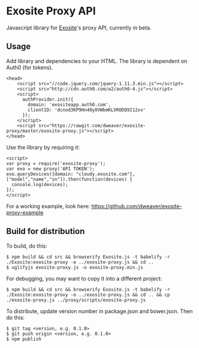 # Exosite Proxy API

Javascript library for [Exosite](http://exosite.com)'s proxy API, currently in beta.

## Usage

Add library and dependencies to your HTML. The library is dependent on Auth0 (for tokens).

```
<head>
    <script src="//code.jquery.com/jquery-1.11.3.min.js"></script>
    <script src="http://cdn.auth0.com/w2/auth0-4.js"></script>
    <script>
      authProvider.init({
        domain: 'exositeapp.auth0.com',
        clientID: 'dcnod3KP9Hn40y0VWbmKLVRODQ9I12xv'
      });
    </script>
    <script src="https://rawgit.com/dweaver/exosite-proxy/master/exosite-proxy.js"></script>
</head>
```

Use the library by requiring it:

```
<script>
var proxy = require('exosite-proxy');
var exo = new proxy('API TOKEN');
exo.queryDevices({domain: "cloudy.exosite.com"}, ["model","name","sn"]).then(function(devices) {
  console.log(devices);
});
</script>
```

For a working example, look here: https://github.com/dweaver/exosite-proxy-example


## Build for distribution

To build, do this:

```
$ npm build && cd src && browserify Exosite.js -t babelify -r ./Exosite:exosite-proxy -o ../exosite-proxy.js && cd ..
$ uglifyjs exosite-proxy.js -o exosite-proxy.min.js
```

For debugging, you may want to copy it into a different project:
```
$ npm build && cd src && browserify Exosite.js -t babelify -r ./Exosite:exosite-proxy -o ../exosite-proxy.js && cd .. && cp ./exosite-proxy.js ../proxy/scripts/exosite-proxy.js
```

To distribute, update version number in package.json and bower.json. Then do this:

```
$ git tag <version, e.g. 0.1.0>
$ git push origin <version, e.g. 0.1.0>
$ npm publish
```
